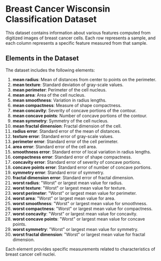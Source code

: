 # Breast Cancer Wisconsin Classification Dataset

This dataset contains information about various features computed from digitized images of breast cancer cells. Each row represents a sample, and each column represents a specific feature measured from that sample.

## Elements in the Dataset

The dataset includes the following elements:

1. **mean radius**: Mean of distances from center to points on the perimeter.
2. **mean texture**: Standard deviation of gray-scale values.
3. **mean perimeter**: Perimeter of the cell nucleus.
4. **mean area**: Area of the cell nucleus.
5. **mean smoothness**: Variation in radius lengths.
6. **mean compactness**: Measure of shape compactness.
7. **mean concavity**: Severity of concave portions of the contour.
8. **mean concave points**: Number of concave portions of the contour.
9. **mean symmetry**: Symmetry of the cell nucleus.
10. **mean fractal dimension**: Fractal dimension of the cell.
11. **radius error**: Standard error of the mean of distances.
12. **texture error**: Standard error of gray-scale values.
13. **perimeter error**: Standard error of the cell perimeter.
14. **area error**: Standard error of the cell area.
15. **smoothness error**: Standard error of local variation in radius lengths.
16. **compactness error**: Standard error of shape compactness.
17. **concavity error**: Standard error of severity of concave portions.
18. **concave points error**: Standard error of number of concave portions.
19. **symmetry error**: Standard error of symmetry.
20. **fractal dimension error**: Standard error of fractal dimension.
21. **worst radius**: "Worst" or largest mean value for radius.
22. **worst texture**: "Worst" or largest mean value for texture.
23. **worst perimeter**: "Worst" or largest mean value for perimeter.
24. **worst area**: "Worst" or largest mean value for area.
25. **worst smoothness**: "Worst" or largest mean value for smoothness.
26. **worst compactness**: "Worst" or largest mean value for compactness.
27. **worst concavity**: "Worst" or largest mean value for concavity.
28. **worst concave points**: "Worst" or largest mean value for concave points.
29. **worst symmetry**: "Worst" or largest mean value for symmetry.
30. **worst fractal dimension**: "Worst" or largest mean value for fractal dimension.

Each element provides specific measurements related to characteristics of breast cancer cell nuclei.
